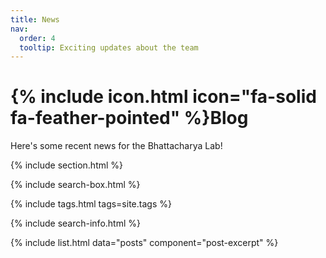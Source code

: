 ```yaml
---
title: News
nav:
  order: 4
  tooltip: Exciting updates about the team
---
```


# {% include icon.html icon="fa-solid fa-feather-pointed" %}Blog

Here's some recent news for the Bhattacharya Lab!

{% include section.html %}

{% include search-box.html %}

{% include tags.html tags=site.tags %}

{% include search-info.html %}

{% include list.html data="posts" component="post-excerpt" %}
